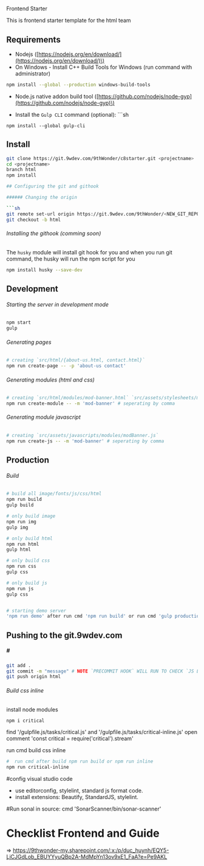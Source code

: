 #
Frontend Starter

This is frontend starter template for the html team

## Requirements

* Nodejs \([https://nodejs.org/en/download/](https://nodejs.org/en/download/)\)
* On Windows - Install C++ Build Tools for Windows \(run command with administrator\)

```sh
npm install --global --production windows-build-tools
```

* Node.js native addon build tool \([https://github.com/nodejs/node-gyp](https://github.com/nodejs/node-gyp)\)

* Install the `Gulp CLI` command \(optional\):
\`\`\`sh
```
npm install --global gulp-cli
```

## Install
```sh
git clone https://git.9wdev.com/9thWonder/c8starter.git <projectname>
cd <projectname>
branch html
npm install

## Configuring the git and githook

###### Changing the origin

```sh
git remote set-url origin https://git.9wdev.com/9thWonder/<NEW_GIT_REPO>.git
git checkout -b html
```

###### Installing the githook \(comming soon\)

The `husky` module will install git hook for you and when you run git command, the husky will run the npm script for you

```sh
npm install husky --save-dev
```

## Development

###### Starting the server in development mode

```sh
npm start
gulp
```

###### Generating pages

```sh
# creating `src/html/{about-us.html, contact.html}`
npm run create-page -- -p 'about-us contact'
```

###### Generating modules \(html and css\)

```sh
# creating `src/html/modules/mod-banner.html` `src/assets/stylesheets/module/mod-banner.scss`
npm run create-module -- -m 'mod-banner' # seperating by comma
```

###### Generating module javascript

```sh
# creating `src/assets/javascripts/modules/modBanner.js`
npm run create-js -- -m 'mod-banner' # seperating by comma
```

## Production

###### Build

```sh
# build all image/fonts/js/css/html
npm run build
gulp build

# only build image
npm run img
gulp img

# only build html
npm run html
gulp html

# only build css
npm run css
gulp css

# only build js
npm run js
gulp css


# starting demo server
'npm run demo' after run cmd 'npm run build' or run cmd 'gulp production'
```

## Pushing to the git.9wdev.com

##### \#

```sh
git add .
git commit -m "message" # NOTE `PRECOMMIT HOOK` WILL RUN TO CHECK `JS LINT` AND `STYLELINT`
git push origin html
```

###### Build css inline

install node modules
```sh
npm i critical
```
find '/gulpfile.js/tasks/critical.js' and '/gulpfile.js/tasks/critical-inline.js'
open comment 'const critical = require('critical').stream'

run cmd build css inline
```sh
#  run cmd after build npm run build or npm run inline
npm run critical-inline 
```

#config visual studio code
- use editorconfig, stylelint, standard js format code.
- install extensions: Beautify, StandardJS, stylelint.

#Run sonal in source: cmd 'SonarScanner/bin/sonar-scanner'
# Checklist Frontend and Guide
 => https://9thwonder-my.sharepoint.com/:x:/p/duc_huynh/EQY5-LjCJGdLob_EBUYYyuQBp2A-MdMpYn13ov9xE1_FaA?e=Pe9AKL
 